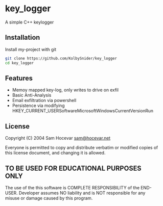 # key_logger

A simple C++ keylogger 

## Installation

Install my-project with git

```bash
git clone https://github.com/KolbySnider/key_logger
cd key_logger
```

## Features


- Memoy mapped key-log, only writes to drive on exfil
- Basic Anti-Analysis
- Email exfiltration via powershell
- Persistence via modifying HKEY_CURRENT_USERSoftwareMicrosoftWindowsCurrentVersionRun   

## License
Copyright (C) 2004 Sam Hocevar <sam@hocevar.net>

Everyone is permitted to copy and distribute verbatim or modified copies of
this license document, and changing it is allowed. 



## TO BE USED FOR EDUCATIONAL PURPOSES ONLY

The use of the this software is COMPLETE RESPONSIBILITY of the END-USER. Developer assumes NO liability and is NOT responsible for any misuse or damage caused by this program.
